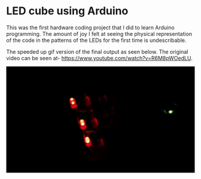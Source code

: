 # LED cube using Arduino

This was the first hardware coding project that I did to learn Arduino programming. The amount of joy I felt at seeing the physical representation of the code in the patterns of the LEDs for the first time is undescribable. 

The speeded up gif version of the final output as seen below. The original video can be seen at- https://www.youtube.com/watch?v=R6M8pWOedLU. 
<p align="center">
  <img src="images/LED_cube.gif">
</p>
